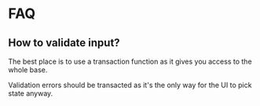 # FAQ

## How to validate input?

The best place is to use a transaction function as it gives you access to the whole base.

Validation errors should be transacted as it's the only way for the UI to pick state anyway.
